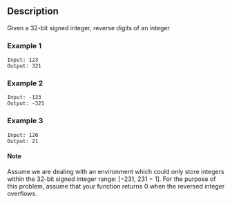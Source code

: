 ﻿## Description

Given a 32-bit signed integer, reverse digits of an integer

### Example 1 

```
Input: 123
Output: 321

```

### Example 2

```
Input: -123
Output: -321
```

### Example 3 

```
Input: 120
Output: 21
```

#### Note

Assume we are dealing with an environment which could only store integers within the 32-bit signed integer 
range: [−231,  231 − 1]. For the purpose of this problem, 
assume that your function returns 0 when the reversed integer overflows.